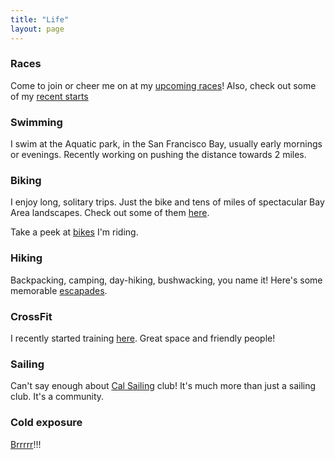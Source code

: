 ```yaml
---
title: "Life"
layout: page
---
```


### Races
Come to join or cheer me on at my [upcoming races](races/upcoming)! Also, check out some of my [recent starts](races/recent)

### Swimming
I swim at the Aquatic park, in the San Francisco Bay, usually early mornings or evenings. Recently working on pushing the distance towards 2 miles.

### Biking
I enjoy long, solitary trips. Just the bike and tens of miles of spectacular Bay Area landscapes. Check out some of them [here](biking/trips).

Take a peek at [bikes](biking/bikes) I'm riding.

### Hiking
Backpacking, camping, day-hiking, bushwacking, you name it! Here's some memorable [escapades](hiking).

### CrossFit
I recently started training [here](http://sanfranciscocrossfit.com/). Great space and friendly people!

### Sailing
Can't say enough about [Cal Sailing](https://www.cal-sailing.org/) club! It's much more than just a sailing club. It's a community.

### Cold exposure
[Brrrrr](/_fitness/cold/)!!!
